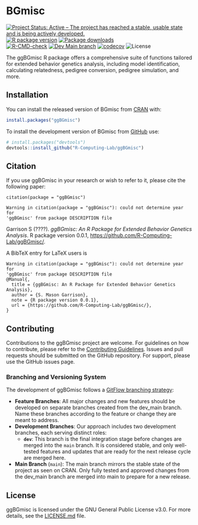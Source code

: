 
<!-- README.md is generated from README.Rmd. Please edit that file -->

# BGmisc

<!-- badges: start -->

[![Project Status: Active – The project has reached a stable, usable
state and is being actively
developed.](https://www.repostatus.org/badges/latest/active.svg)](https://www.repostatus.org/#active)
[![R package
version](https://www.r-pkg.org/badges/version/ggBGmisc)](https://cran.r-project.org/package=ggBGmisc)
[![Package
downloads](https://cranlogs.r-pkg.org/badges/grand-total/ggBGmisc)](https://cran.r-project.org/package=BGmisc)</br>
[![R-CMD-check](https://github.com/R-Computing-Lab/ggBGmisc/actions/workflows/R-CMD-check.yaml/badge.svg)](https://github.com/R-Computing-Lab/ggBGmisc/actions/workflows/R-CMD-check.yaml)
[![Dev Main
branch](https://github.com/R-Computing-Lab/ggBGmisc/actions/workflows/R-CMD-dev_maincheck.yaml/badge.svg)](https://github.com/R-Computing-Lab/ggBGmisc/actions/workflows/R-CMD-dev_maincheck.yaml)
[![codecov](https://codecov.io/gh/R-Computing-Lab/ggBGmisc/graph/badge.svg)](https://codecov.io/gh/R-Computing-Lab/ggBGmisc)
![License](https://img.shields.io/badge/License-GPL_v3-blue.svg)
<!-- badges: end -->

The ggBGmisc R package offers a comprehensive suite of functions
tailored for extended behavior genetics analysis, including model
identification, calculating relatedness, pedigree conversion, pedigree
simulation, and more.

## Installation

You can install the released version of BGmisc from
[CRAN](https://cran.r-project.org/) with:

``` r
install.packages("ggBGmisc")
```

To install the development version of BGmisc from
[GitHub](https://github.com/) use:

``` r
# install.packages("devtools")
devtools::install_github("R-Computing-Lab/ggBGmisc")
```

## Citation

If you use ggBGmisc in your research or wish to refer to it, please cite
the following paper:

    citation(package = "ggBGmisc")

    Warning in citation(package = "ggBGmisc"): could not determine year for
    'ggBGmisc' from package DESCRIPTION file

Garrison S (????). *ggBGmisc: An R Package for Extended Behavior
Genetics Analysis*. R package version 0.0.1,
<https://github.com/R-Computing-Lab/ggBGmisc/>.

A BibTeX entry for LaTeX users is

    Warning in citation(package = "ggBGmisc"): could not determine year for
    'ggBGmisc' from package DESCRIPTION file
    @Manual{,
      title = {ggBGmisc: An R Package for Extended Behavior Genetics Analysis},
      author = {S. Mason Garrison},
      note = {R package version 0.0.1},
      url = {https://github.com/R-Computing-Lab/ggBGmisc/},
    }

## Contributing

Contributions to the ggBGmisc project are welcome. For guidelines on how
to contribute, please refer to the [Contributing
Guidelines](https://github.com/R-Computing-Lab/ggBGmisc/blob/main/CONTRIBUTING.md).
Issues and pull requests should be submitted on the GitHub repository.
For support, please use the GitHub issues page.

### Branching and Versioning System

The development of ggBGmisc follows a [GitFlow branching
strategy](https://tilburgsciencehub.com/topics/automation/version-control/advanced-git/git-branching-strategies/):

- **Feature Branches**: All major changes and new features should be
  developed on separate branches created from the dev_main branch. Name
  these branches according to the feature or change they are meant to
  address.
- **Development Branches**: Our approach includes two development
  branches, each serving distinct roles:
  - **`dev`**: This branch is the final integration stage before changes
    are merged into the `main` branch. It is considered stable, and only
    well-tested features and updates that are ready for the next release
    cycle are merged here.
- **Main Branch** (`main`): The main branch mirrors the stable state of
  the project as seen on CRAN. Only fully tested and approved changes
  from the dev_main branch are merged into main to prepare for a new
  release.

## License

ggBGmisc is licensed under the GNU General Public License v3.0. For more
details, see the
[LICENSE.md](https://github.com/R-Computing-Lab/BGmisc/blob/main/LICENSE.md)
file.
